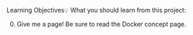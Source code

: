 Learning Objectives💡
What you should learn from this project:

0. Give me a page!
Be sure to read the Docker concept page.
